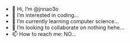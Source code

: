 - 👋 Hi, I’m @jnnao3o
- 👀 I’m interested in coding...
- 🌱 I’m currently learning computer science...
- 💞️ I’m looking to collaborate on nothing hehe...
- 📫 How to reach me: NO...

<!---
jnnao3o/jnnao3o is a ✨ special ✨ repository because its `README.md` (this file) appears on your GitHub profile.
You can click the Preview link to take a look at your changes.
--->
